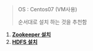 > OS : Centos07 (VM사용)
>
> 순서대로 설치 하는 것을 추천함

1.  [**Zookeeper 설치**]({{site.url}}/hadoopechosystem/hadoop_EchoSystem_Install-zookeeper_Install)
2.  [**HDFS 설치**]({{site.url}}/hadoopechosystem/hadoop_EchoSystem_Install-HDFS_Install)
